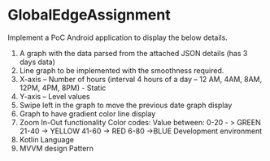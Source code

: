 # GlobalEdgeAssignment
Implement a PoC Android application to display the below details.
1.	A graph with the data parsed from the attached JSON details (has 3 days data)
2.	Line graph to be implemented with the smoothness required.
3.	X-axis – Number of hours (interval 4 hours of a day – 12 AM, 4AM, 8AM, 12PM, 4PM, 8PM) - Static
4.	Y-axis – Level values
5.	Swipe left in the graph to move the previous date graph display
6.	Graph to have gradient color line display
7.	Zoom In-Out functionality
Color codes: Value between: 
0-20   - > GREEN
21-40 -> YELLOW
41-60 -> RED
6-80 ->BLUE
Development environment
1.	Kotlin Language
2.	MVVM design Pattern
